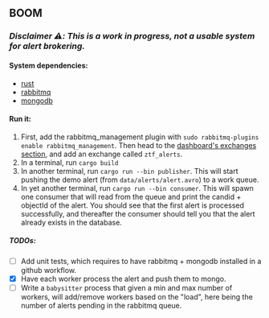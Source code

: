 ## BOOM

### *Disclaimer ⚠️: This is a work in progress, not a usable system for alert brokering.*
#### System dependencies:
- [rust](https://www.rust-lang.org/tools/install)
- [rabbitmq](https://www.rabbitmq.com/docs/download#installation-guides)
- [mongodb](https://www.mongodb.com/docs/manual/installation/)

#### Run it:
1. First, add the rabbitmq_management plugin with `sudo rabbitmq-plugins enable rabbitmq_management`. Then head to the [dashboard's exchanges section](http://localhost:15672/#/exchanges), and add an exchange called `ztf_alerts`.
2. In a terminal, run `cargo build`
3. In another terminal, run `cargo run --bin publisher`. This will start pushing the demo alert (from `data/alerts/alert.avro`) to a work queue.
4. In yet another terminal, run `cargo run --bin consumer`. This will spawn one consumer that will read from the queue and print the candid + objectId of the alert.
You should see that the first alert is processed successfully, and thereafter the consumer should tell you that the alert already exists in the database.

##### TODOs:
- [ ] Add unit tests, which requires to have rabbitmq + mongodb installed in a github workflow.
- [X] Have each worker process the alert and push them to mongo.
- [ ] Write a `babysitter` process that given a min and max number of workers, will add/remove workers based on the "load", here being the number of alerts pending in the rabbitmq queue.
